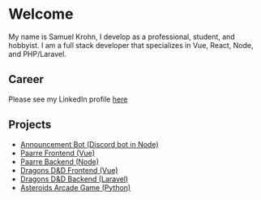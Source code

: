 # Welcome

My name is Samuel Krohn, I develop as a professional, student, and hobbyist. I am a full stack developer that specializes in Vue, React, Node, and PHP/Laravel. 

## Career
Please see my LinkedIn profile [here](https://www.linkedin.com/in/samkrohn/)

## Projects
- [Announcement Bot (Discord bot in Node)](https://github.com/bubbzDotDev/bot-dashboard-backend)
- [Paarre Frontend (Vue)](https://github.com/Xoelos/paarre)
- [Paarre Backend (Node)](https://github.com/Xoelos/paarre-backend)
- [Dragons D&D Frontend (Vue)](https://github.com/Xoelos/dragons_laravel)
- [Dragons D&D Backend (Laravel)](https://github.com/Xoelos/dragons_backend)
- [Asteroids Arcade Game (Python)](https://github.com/Xoelos/asteroids)
